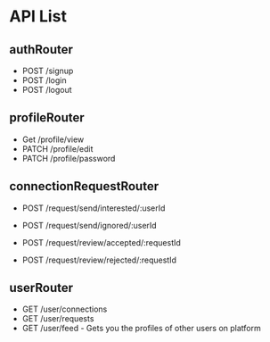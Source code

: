 # API List

## authRouter
- POST /signup
- POST /login
- POST /logout

## profileRouter
- Get /profile/view
- PATCH /profile/edit
- PATCH /profile/password

## connectionRequestRouter
- POST /request/send/interested/:userId
- POST /request/send/ignored/:userId

- POST /request/review/accepted/:requestId
- POST /request/review/rejected/:requestId

## userRouter
- GET /user/connections
- GET /user/requests
- GET /user/feed - Gets you the profiles of other users on platform